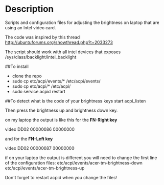 # Description
Scripts and configuration files for adjusting the brightness on laptop that are using an Intel video card.

The code was inspired by this thread
http://ubuntuforums.org/showthread.php?t=2033273

The script should work with all intel devices that exposes /sys/class/backlight/intel_backlight


##To install

* clone the repo
* sudo cp etc/acpi/events/* /etc/acpi/events/
* sudo cp etc/acpi/* /etc/acpi/
* sudo service acpid restart

##To detect what is the code of your brightness keys
start acpi_listen

Then press the brightness up and brightness down key.

on my laptop the output is like this for the **FN-Right key**

video DD02 00000086 00000000

and for the **FN-Left key**

video DD02 00000087 00000000

if on your laptop the output is different you will need to change 
the first line of the configuration files:
etc/acpi/events/acer-tm-brightness-down
etc/acpi/events/acer-tm-brightness-up

Don't forget to restart acpid when you change the files!
